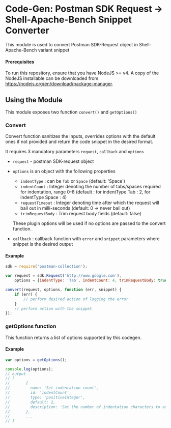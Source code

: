 # Code-Gen: Postman SDK Request -> Shell-Apache-Bench Snippet Converter

This module is used to convert Postman SDK-Request object in Shell-Apache-Bench variant snippet

#### Prerequisites
To run this repository, ensure that you have NodeJS >= v4. A copy of the NodeJS installable can be downloaded from https://nodejs.org/en/download/package-manager.

## Using the Module
This module exposes two function `convert()` and `getOptions()`

### Convert
 
Convert function sanitizes the inputs, overrides options with the default ones if not provided and return the code snippet in the desired format.

It requires 3 mandatory parameters `request`, `callback` and `options`

* `request` - postman SDK-request object

* `options` is an object with the following properties

    * `indentType` : can be `Tab` or `Space` (default: 'Space')
    * `indentCount` : Integer denoting the number of tabs/spaces required for indentation, range 0-8 (default : for indentType Tab : 2, for indentType Space : 4)
    * `requestTimeout` : Integer denoting time after which the request will bail out in milli-seconds (default: 0 -> never bail out)
    * `trimRequestBody` : Trim request body fields (default: false)

    These plugin options will be used if no options are passed to the convert function.

* `callback` : callback function with `error` and `snippet` parameters where snippet is the desired output

#### Example
```javascript
sdk = require('postman-collection');

var request = sdk.Request('http://www.google.com'),
    options = {indentType: 'Tab', indentCount: 4, trimRequestBody: true};

convert(request, options, function (err, snippet) {
    if (err) {
        // perform desired action of logging the error
    }
    // perform action with the snippet
});
```

### getOptions function

This function returns a list of options supported by this codegen.

#### Example
```js
var options = getOptions();

console.log(options);
// output
// [
//       {
//         name: 'Set indentation count',
//         id: 'indentCount',
//         type: 'positiveInteger',
//         default: 2,
//         description: 'Set the number of indentation characters to add per code level'
//       },
//       ...
// ]
```
